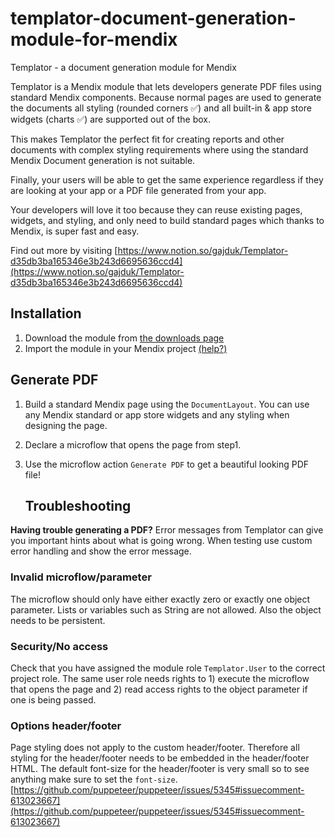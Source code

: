 # templator-document-generation-module-for-mendix
Templator - a document generation module for Mendix

Templator is a Mendix module that lets developers generate PDF files using standard Mendix components. Because normal pages are used to generate the documents all styling (rounded corners ✅) and all built-in & app store widgets (charts ✅) are supported out of the box.

This makes Templator the perfect fit for creating reports and other documents with complex styling requirements where using the standard Mendix Document generation is not suitable. 

Finally, your users will be able to get the same experience regardless if they are looking at your app or a PDF file generated from your app.

Your developers will love it too because they can reuse existing pages, widgets, and styling, and only need to build standard pages which thanks to Mendix, is super fast and easy.

Find out more by visiting [https://www.notion.so/gajduk/Templator-d35db3ba165346e3b243d6695636ccd4](https://www.notion.so/gajduk/Templator-d35db3ba165346e3b243d6695636ccd4)

## Installation

1. Download the module from [the downloads page](https://www.notion.so/gajduk/Resources-2b245840946949eeb1a32d678ff5ad35)
2. Import the module in your Mendix project [(help?)](https://docs.mendix.com/howto/integration/importing-and-exporting-objects#2-2-importing-module-packages)

## Generate PDF

1. Build a standard Mendix page using the `DocumentLayout`. You can use any Mendix standard or app store widgets and any styling when designing the page.
2. Declare a microflow that opens the page from step1.
3. Use the microflow action `Generate PDF` to get a beautiful looking PDF file!

    
    ## Troubleshooting

**Having trouble generating a PDF?**
Error messages from Templator can give you important hints about what is going wrong. When testing use custom error handling and show the error message.

### Invalid microflow/parameter

The microflow should only have either exactly zero or exactly one object parameter. Lists or variables such as String are not allowed. Also the object needs to be persistent.

### Security/No access

Check that you have assigned the module role `Templator.User` to the correct project role. The same user role needs rights to 1) execute the microflow that opens the page and 2) read access rights to the object parameter if one is being passed.

### Options header/footer

Page styling does not apply to the custom header/footer. Therefore all styling for the header/footer needs to be embedded in the header/footer HTML. The default font-size for the header/footer is very small so to see anything make sure to set the `font-size`.
[https://github.com/puppeteer/puppeteer/issues/5345#issuecomment-613023667](https://github.com/puppeteer/puppeteer/issues/5345#issuecomment-613023667)
